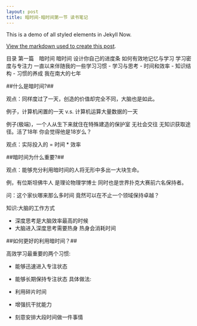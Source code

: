 ```yaml
---
layout: post
title: 暗时间-暗时间第一节 读书笔记
---
```

This is a demo of all styled elements in Jekyll Now.

[View the markdown used to create this post](https://raw.githubusercontent.com/barryclark/www.jekyllnow.com/gh-pages/_posts/2014-6-19-Markdown-Style-Guide.md).


目录
第一篇　暗时间
  暗时间
  设计你自己的进度条
  如何有效地记忆与学习
  学习密度与专注力
  一直以来伴随我的一些学习习惯
      - 学习与思考
      - 时间和效率
      - 知识结构
      - 习惯的养成
  我在南大的七年
  
  
##什么是暗时间?##

观点：同样度过了一天，创造的价值却完全不同，大脑也是如此。

例子，计算机闲置的一天 v.s. 计算机运算大量数据的一天

例子(极端)，一个人从生下来就住在特殊建造的保护室 无社会交往 无知识获取途径。活了18年 你会觉得他是18岁么？

观点：实际投入的 = 时间 * 效率 


##暗时间为什么重要?##

观点：能够充分利用暗时间的人将无形中多出一大块生命。

例，有位斯坦佛牛人 是理论物理学博士 同时也是世界扑克大赛前六名保持者。

问：这个家伙哪来那么多时间 竟然可以在不止一个领域保持卓越？

知识:大脑的工作方式

- 深度思考是大脑效率最高的时候
- 大脑进入深度思考需要热身 热身会消耗时间


##如何更好的利用暗时间？##

高效学习最重要的两个习惯:

- 能够迅速进入专注状态 
- 能够长期保持专注状态
具体做法:

- 利用碎片时间
- 增强抗干扰能力 
- 刻意安排大段时间做一件事情
